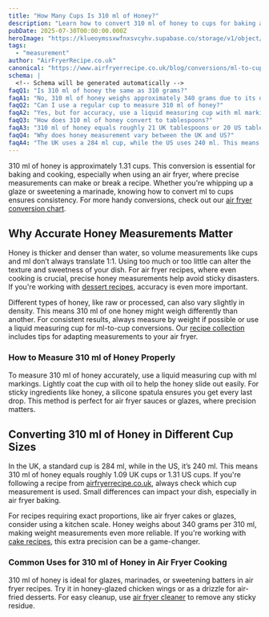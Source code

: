 ```yaml
---
title: "How Many Cups Is 310 ml of Honey?"
description: "Learn how to convert 310 ml of honey to cups for baking and cooking. Get precise measurements for perfect recipes every time."
pubDate: 2025-07-30T00:00:00.000Z
heroImage: "https://klueoymssxwfnxsvcyhv.supabase.co/storage/v1/object/public/Shmucket/how-many-cups-is-310-ml-of-honey.webp"
tags:
  - "measurement"
author: "AirFryerRecipe.co.uk"
canonical: "https://www.airfryerrecipe.co.uk/blog/conversions/ml-to-cups/how-many-cups-is-310-ml-of-honey"
schema: |
  <!-- Schema will be generated automatically -->
faqQ1: "Is 310 ml of honey the same as 310 grams?"
faqA1: "No, 310 ml of honey weighs approximately 340 grams due to its density. Honey is thicker than water, so volume (ml) and weight (grams) aren’t interchangeable. For precise baking, always weigh honey if the recipe specifies grams."
faqQ2: "Can I use a regular cup to measure 310 ml of honey?"
faqA2: "Yes, but for accuracy, use a liquid measuring cup with ml markings. A standard drinking cup isn’t precise enough for recipes. Lightly oil the cup first to help the honey pour out smoothly."
faqQ3: "How does 310 ml of honey convert to tablespoons?"
faqA3: "310 ml of honey equals roughly 21 UK tablespoons or 20 US tablespoons. This is handy for smaller adjustments in recipes, like dressings or glazes for air fryer dishes."
faqQ4: "Why does honey measurement vary between the UK and US?"
faqA4: "The UK uses a 284 ml cup, while the US uses 240 ml. This means 310 ml of honey is 1.09 UK cups or 1.31 US cups. Always check the recipe’s origin to avoid measurement errors."
---
```

<p>310 ml of honey is approximately 1.31 cups. This conversion is essential for baking and cooking, especially when using an air fryer, where precise measurements can make or break a recipe. Whether you're whipping up a glaze or sweetening a marinade, knowing how to convert ml to cups ensures consistency. For more handy conversions, check out our <a href=https://www.airfryerrecipe.co.uk/air-fryer-conversion-chart>air fryer conversion chart</a>.</p>

<h2>Why Accurate Honey Measurements Matter</h2>  
<p>Honey is thicker and denser than water, so volume measurements like cups and ml don’t always translate 1:1. Using too much or too little can alter the texture and sweetness of your dish. For air fryer recipes, where even cooking is crucial, precise honey measurements help avoid sticky disasters. If you're working with <a href=https://www.airfryerrecipe.co.uk/recipe-category/dessert>dessert recipes</a>, accuracy is even more important.</p>  

<p>Different types of honey, like raw or processed, can also vary slightly in density. This means 310 ml of one honey might weigh differently than another. For consistent results, always measure by weight if possible or use a liquid measuring cup for ml-to-cup conversions. Our <a href=https://www.airfryerrecipe.co.uk/recipes>recipe collection</a> includes tips for adapting measurements to your air fryer.</p>  

<h3>How to Measure 310 ml of Honey Properly</h3>  
<p>To measure 310 ml of honey accurately, use a liquid measuring cup with ml markings. Lightly coat the cup with oil to help the honey slide out easily. For sticky ingredients like honey, a silicone spatula ensures you get every last drop. This method is perfect for air fryer sauces or glazes, where precision matters.</p>  

<h2>Converting 310 ml of Honey in Different Cup Sizes</h2>  
<p>In the UK, a standard cup is 284 ml, while in the US, it’s 240 ml. This means 310 ml of honey equals roughly 1.09 UK cups or 1.31 US cups. If you're following a recipe from <a href=https://www.airfryerrecipe.co.uk>airfryerrecipe.co.uk</a>, always check which cup measurement is used. Small differences can impact your dish, especially in air fryer baking.</p>  

<p>For recipes requiring exact proportions, like air fryer cakes or glazes, consider using a kitchen scale. Honey weighs about 340 grams per 310 ml, making weight measurements even more reliable. If you're working with <a href=https://www.airfryerrecipe.co.uk/recipe-category/cakes>cake recipes</a>, this extra precision can be a game-changer.</p>  

<h3>Common Uses for 310 ml of Honey in Air Fryer Cooking</h3>  
<p>310 ml of honey is ideal for glazes, marinades, or sweetening batters in air fryer recipes. Try it in honey-glazed chicken wings or as a drizzle for air-fried desserts. For easy cleanup, use <a href=https://www.airfryerrecipe.co.uk/air-fryer-cleaner>air fryer cleaner</a> to remove any sticky residue.</p>

